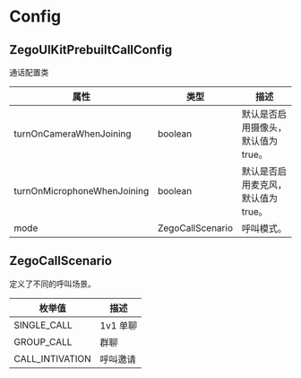 # Config


## ZegoUIKitPrebuiltCallConfig
通话配置类

| 属性                        | 类型                  | 描述                                                                                                     |
| --------------------------- | --------------------- | -------------------------------------------------------------------------------------------------------- |
| turnOnCameraWhenJoining     | boolean               | 默认是否启用摄像头，默认值为 true。                                                                      |
| turnOnMicrophoneWhenJoining | boolean               | 默认是否启用麦克风，默认值为 true。                                                                      |
| mode                        | ZegoCallScenario      | 呼叫模式。                                                                                               |


## ZegoCallScenario

定义了不同的呼叫场景。

| 枚举值             | 描述       |
| ------------------ | ---------- |
| SINGLE_CALL        | 1v1 单聊   |
| GROUP_CALL         | 群聊       |
| CALL_INTIVATION    | 呼叫邀请   |
